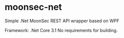 # moonsec-net
Simple .Net MoonSec REST API wrapper based on WPF

Framework: .Net Core 3.1
No requirements for building.
